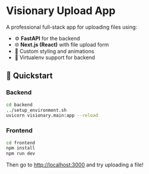 # Visionary Upload App

A professional full-stack app for uploading files using:

- ⚙️ **FastAPI** for the backend
- 🌐 **Next.js (React)** with file upload form
- 🎨 Custom styling and animations
- 🧪 Virtualenv support for backend

## 🚀 Quickstart

### Backend

```bash
cd backend
../setup_environment.sh
uvicorn visionary.main:app --reload
```

### Frontend

```bash
cd frontend
npm install
npm run dev
```

Then go to [http://localhost:3000](http://localhost:3000) and try uploading a file!